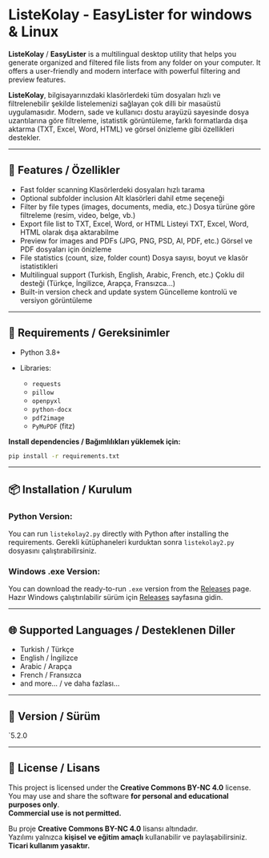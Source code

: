 # ListeKolay - EasyLister for windows & Linux

**ListeKolay** / **EasyLister** is a multilingual desktop utility that helps you generate organized and filtered file lists from any folder on your computer. It offers a user-friendly and modern interface with powerful filtering and preview features.

**ListeKolay**, bilgisayarınızdaki klasörlerdeki tüm dosyaları hızlı ve filtrelenebilir şekilde listelemenizi sağlayan çok dilli bir masaüstü uygulamasıdır. Modern, sade ve kullanıcı dostu arayüzü sayesinde dosya uzantılarına göre filtreleme, istatistik görüntüleme, farklı formatlarda dışa aktarma (TXT, Excel, Word, HTML) ve görsel önizleme gibi özellikleri destekler.

---

## 🚀 Features / Özellikler

* Fast folder scanning
  Klasörlerdeki dosyaları hızlı tarama
* Optional subfolder inclusion
  Alt klasörleri dahil etme seçeneği
* Filter by file types (images, documents, media, etc.)
  Dosya türüne göre filtreleme (resim, video, belge, vb.)
* Export file list to TXT, Excel, Word, or HTML
  Listeyi TXT, Excel, Word, HTML olarak dışa aktarabilme
* Preview for images and PDFs (JPG, PNG, PSD, AI, PDF, etc.)
  Görsel ve PDF dosyaları için önizleme
* File statistics (count, size, folder count)
  Dosya sayısı, boyut ve klasör istatistikleri
* Multilingual support (Turkish, English, Arabic, French, etc.)
  Çoklu dil desteği (Türkçe, İngilizce, Arapça, Fransızca...)
* Built-in version check and update system
  Güncelleme kontrolü ve versiyon görüntüleme

---

## 🧰 Requirements / Gereksinimler

* Python 3.8+
* Libraries:

  * `requests`
  * `pillow`
  * `openpyxl`
  * `python-docx`
  * `pdf2image`
  * `PyMuPDF` (fitz)

**Install dependencies / Bağımlılıkları yüklemek için:**

```bash
pip install -r requirements.txt
```

---

## 📦 Installation / Kurulum

### Python Version:

You can run `listekolay2.py` directly with Python after installing the requirements.
Gerekli kütüphaneleri kurduktan sonra `listekolay2.py` dosyasını çalıştırabilirsiniz.

### Windows .exe Version:

You can download the ready-to-run `.exe` version from the [Releases](https://github.com/muallimun/listekolay/releases/) page.
Hazır Windows çalıştırılabilir sürüm için [Releases](https://github.com/muallimun/listekolay/releases/) sayfasına gidin.

---

## 🌐 Supported Languages / Desteklenen Diller

* Turkish / Türkçe
* English / İngilizce
* Arabic / Arapça
* French / Fransızca
* and more... / ve daha fazlası...

---

## 📁 Version / Sürüm

`5.2.0

---

## 📄 License / Lisans

This project is licensed under the **Creative Commons BY-NC 4.0** license.  
You may use and share the software **for personal and educational purposes only**.  
**Commercial use is not permitted.**

Bu proje **Creative Commons BY-NC 4.0** lisansı altındadır.  
Yazılımı yalnızca **kişisel ve eğitim amaçlı** kullanabilir ve paylaşabilirsiniz.  
**Ticari kullanım yasaktır.**

